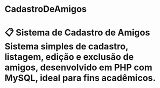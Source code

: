# CadastroDeAmigos
# 📋 Sistema de Cadastro de Amigos Sistema simples de cadastro, listagem, edição e exclusão de amigos, desenvolvido em PHP com MySQL, ideal para fins acadêmicos.
